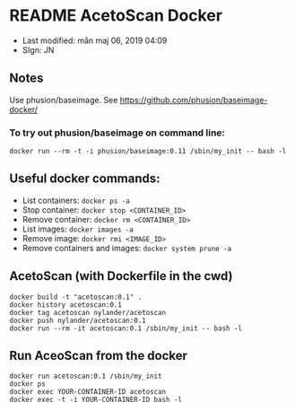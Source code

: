 # README AcetoScan Docker

- Last modified: mån maj 06, 2019  04:09
- SIgn: JN

## Notes

Use phusion/baseimage. See <https://github.com/phusion/baseimage-docker/>

### To try out phusion/baseimage on command line:

    docker run --rm -t -i phusion/baseimage:0.11 /sbin/my_init -- bash -l

## Useful docker commands:

- List containers: `docker ps -a`
- Stop container: `docker stop <CONTAINER_ID>`
- Remove container: `docker rm <CONTAINER_ID>`
- List images: `docker images -a`
- Remove image: `docker rmi <IMAGE_ID>`
- Remove containers and images: `docker system prune -a`


## AcetoScan (with Dockerfile in the cwd)

    docker build -t "acetoscan:0.1" .
    docker history acetoscan:0.1
    docker tag acetoscan nylander/acetoscan
    docker push nylander/acetoscan:0.1
    docker run --rm -it acetoscan:0.1 /sbin/my_init -- bash -l


## Run AceoScan from the docker

    docker run acetoscan:0.1 /sbin/my_init
    docker ps
    docker exec YOUR-CONTAINER-ID acetoscan
    docker exec -t -i YOUR-CONTAINER-ID bash -l


